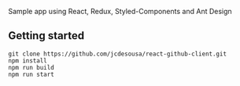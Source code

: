 Sample app using React, Redux, Styled-Components and Ant Design


## Getting started
```
git clone https://github.com/jcdesousa/react-github-client.git
npm install
npm run build
npm run start
```
